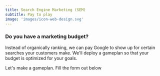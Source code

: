 ```yaml
---
title: Search Engine Marketing (SEM)
subtitle: Pay to play
image: 'images/icon-web-design.svg'
---
```

<h3 class="lead">Do you have a marketing budget?</h3>

Instead of organically ranking, we can pay Google to show up for certain searches your customers make. We'll deploy a gameplan so that your budget is optimized for your goals.

<p class="lead">Let's make a gameplan. Fill the form out below</p>